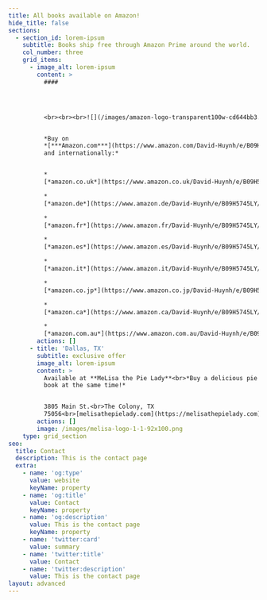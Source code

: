```yaml
---
title: All books available on Amazon!
hide_title: false
sections:
  - section_id: lorem-ipsum
    subtitle: Books ship free through Amazon Prime around the world.
    col_number: three
    grid_items:
      - image_alt: lorem-ipsum
        content: >
          ####




          <br><br><br>![](/images/amazon-logo-transparent100w-cd644bb3.png)


          *Buy on
          *[***Amazon.com***](https://www.amazon.com/David-Huynh/e/B09H5745LY/ref=dp_byline_cont_book\_1)*
          and internationally:*


          *  
          [*amazon.co.uk*](https://www.amazon.co.uk/David-Huynh/e/B09H5745LY/ref=dp_byline_cont_book\_1)

          *  
          [*amazon.de*](https://www.amazon.de/David-Huynh/e/B09H5745LY/ref=dp_byline_cont_book\_1)

          *  
          [*amazon.fr*](https://www.amazon.fr/David-Huynh/e/B09H5745LY/ref=dp_byline_cont_book\_1)

          *  
          [*amazon.es*](https://www.amazon.es/David-Huynh/e/B09H5745LY/ref=dp_byline_cont_book\_1)

          *  
          [*amazon.it*](https://www.amazon.it/David-Huynh/e/B09H5745LY/ref=dp_byline_cont_book\_1)

          *  
          [*amazon.co.jp*](https://www.amazon.co.jp/David-Huynh/e/B09H5745LY/ref=dp_byline_cont_book\_1)

          *  
          [*amazon.ca*](https://www.amazon.ca/David-Huynh/e/B09H5745LY/ref=dp_byline_cont_book\_1)

          *  
          [*amazon.com.au*](https://www.amazon.com.au/David-Huynh/e/B09H5745LY/ref=dp_byline_cont_book\_1)
        actions: []
      - title: 'Dallas, TX'
        subtitle: exclusive offer
        image_alt: lorem-ipsum
        content: >
          Available at **MeLisa the Pie Lady**<br>*Buy a delicious pie and a
          book at the same time!*


          3805 Main St.<br>The Colony, TX
          75056<br>[melisathepielady.com](https://melisathepielady.com)
        actions: []
        image: /images/melisa-logo-1-1-92x100.png
    type: grid_section
seo:
  title: Contact
  description: This is the contact page
  extra:
    - name: 'og:type'
      value: website
      keyName: property
    - name: 'og:title'
      value: Contact
      keyName: property
    - name: 'og:description'
      value: This is the contact page
      keyName: property
    - name: 'twitter:card'
      value: summary
    - name: 'twitter:title'
      value: Contact
    - name: 'twitter:description'
      value: This is the contact page
layout: advanced
---
```

